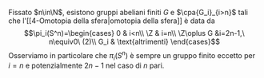 Fissato $n\in\N$, esistono gruppi abeliani finiti $G$ e $\cpa{G_i}_{i>n}$ tali che l'[[4-Omotopia della sfera|omotopia della sfera]] è data da$$\pi_i(S^n)=\begin{cases}
0 & i<n\\
\Z & i=n\\
\Z\oplus G &i=2n-1,\ n\equiv0\ (2)\\
G_i & \text{altrimenti}
\end{cases}$$
Osserviamo in particolare che $\pi_i(S^n)$ è sempre un gruppo finito eccetto per $i=n$ e potenzialmente $2n-1$ nel caso di $n$ pari.